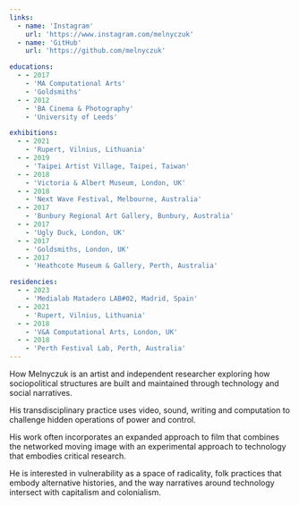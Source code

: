```yaml
---
links:
  - name: 'Instagram'
    url: 'https://www.instagram.com/melnyczuk'
  - name: 'GitHub'
    url: 'https://github.com/melnyczuk'

educations:
  - - 2017
    - 'MA Computational Arts'
    - 'Goldsmiths'
  - - 2012
    - 'BA Cinema & Photography'
    - 'University of Leeds'

exhibitions:
  - - 2021
    - 'Rupert, Vilnius, Lithuania'
  - - 2019
    - 'Taipei Artist Village, Taipei, Taiwan'
  - - 2018
    - 'Victoria & Albert Museum, London, UK'
  - - 2018
    - 'Next Wave Festival, Melbourne, Australia'
  - - 2017
    - 'Bunbury Regional Art Gallery, Bunbury, Australia'
  - - 2017
    - 'Ugly Duck, London, UK'
  - - 2017
    - 'Goldsmiths, London, UK'
  - - 2017
    - 'Heathcote Museum & Gallery, Perth, Australia'

residencies:
  - - 2023
    - 'Medialab Matadero LAB#02, Madrid, Spain'
  - - 2021
    - 'Rupert, Vilnius, Lithuania'
  - - 2018
    - 'V&A Computational Arts, London, UK'
  - - 2018
    - 'Perth Festival Lab, Perth, Australia'
---
```


How Melnyczuk is an artist and independent researcher exploring how sociopolitical structures are built and maintained through technology and social narratives.

His transdisciplinary practice uses video, sound, writing and computation to challenge hidden operations of power and control.

His work often incorporates an expanded approach to film that combines the networked moving image with an experimental approach to technology that embodies critical research.

He is interested in vulnerability as a space of radicality, folk practices that embody alternative histories, and the way narratives around technology intersect with capitalism and colonialism.
